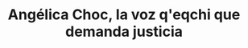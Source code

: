 ---
title: "Angélica Choc, la voz q'eqchi que demanda justicia"
description: "La indígena guatemalteca ha iniciado una cruzada para que el asesinato de su pareja, Adolfo Ich, no quede impune. Impulsa en Canadá y en Guatemala un proceso penal contra la minera candiense Hudbay Minerals. Y a la par, aprovecha cada espacio para denunciar los abusos y vulneraciones a los derechos indígenas por parte de las empresas transnacionales. Choc se hizo presente en el Foro sobre Empresas y Derechos Humanos, que se desarrolló en la sede de la ONU en Ginebra en noviembre de 2015.<br><b>FUENTE:</b> <a href='https://www.youtube.com/embed/JjAMI3QV7UA'>Hivos Sudamerica</a>"
image: //i.imgur.com/1rERHFM.png
link: https://www.youtube.com/watch?v=JjAMI3QV7UA&feature=youtu.be
duration: 2:57min
categorie: videos
---